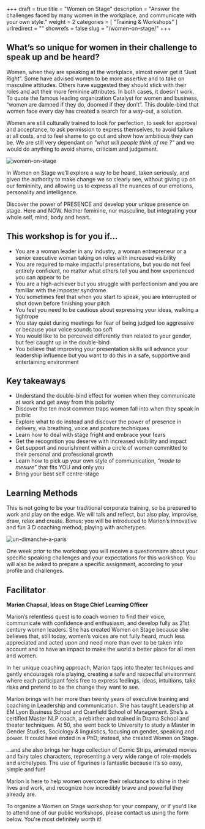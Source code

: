 +++
draft		= true
title		= "Women on Stage"
description = "Answer the challenges faced by many women in the workplace, and communicate with your own style."
weight		= 2
categories	= [ "Training & Workshops" ]
urlredirect	= ""
showrefs	= false
slug 		= "/women-on-stage/"
+++



## What’s so unique for women in their challenge to speak up and be heard?

Women, when they are speaking at the workplace, almost never get it “Just Right”. Some have advised women to be more assertive and to take on masculine attitudes. Others have suggested they should stick with their roles and act their more feminine attributes. In both cases, it doesn’t work. To quote the famous leading organization Catalyst for women and business, “women are damned if they do, doomed if they don’t”. This double-bind that women face every day has created a search for a way-out, a solution.

Women are still culturally trained to look for perfection, to seek for approval and acceptance, to ask permission to express themselves, to avoid failure at all costs, and to feel shame to go out and show how ambitious they can be.
We are still very dependant on *"what will people think of me ?"* and we would do anything to avoid shame, criticism and judgement.

![women-on-stage][pic1]

In Women on Stage we’ll explore a way to be heard, taken seriously, and given the authority to make change we so clearly see, without giving up on our femininity, and allowing us to express all the nuances of our emotions, personality and intelligence.

Discover the power of PRESENCE and develop your unique presence on stage. Here and NOW. Neither feminine, nor masculine, but integrating your whole self, mind, body and heart.

## This workshop is for you if…

* You are a woman leader in any industry, a woman entrepreneur or a senior executive woman taking on roles with increased visibility
* You are required to make impactful presentations, but you do not feel entirely confident, no matter what others tell you and how experienced you can appear to be
* You are a high-achiever but you struggle with perfectionism and you are familiar with the imposter syndrome
* You sometimes feel that when you start to speak, you are interrupted or shot down before finishing your pitch
* You feel you need to be cautious about expressing your ideas, walking a tightrope
* You stay quiet during meetings for fear of being judged too aggressive or because your voice sounds too soft
* You would like to be perceived differently than related to your gender, but feel caught up in the double-bind
* You believe that improving your presentation skills will advance your leadership influence but you want to do this in a safe, supportive and entertaining environment

## Key takeaways

* Understand the double-bind effect for women when they communicate at work and get away from this polarity
* Discover the ten most common traps women fall into when they speak in public
* Explore what to do instead and discover the power of presence in delivery, via breathing, voice and posture techniques
* Learn how to deal with stage fright and embrace your fears
* Get the recognition you deserve with increased visibility and impact
* Get support and nourishment within a circle of women committed to their personal and professional growth
* Learn how to pick up your own style of communication, *“made to mesure”* that fits YOU and only you
* Bring your best self centre-stage

## Learning Methods

This is not going to be your traditional corporate training, so be prepared to work and play on the edge. We will talk and reflect, but also play, improvise, draw, relax and create. Bonus: you will be introduced to Marion’s innovative and fun 3 D coaching method, playing with archetypes.

![un-dimanche-a-paris][pic2]

One week prior to the workshop you will receive a questionnaire about your specific speaking challenges and your expectations for this workshop. You will also be asked to prepare a specific assignment, according to your profile and challenges.

## Facilitator

**Marion Chapsal, Ideas on Stage Chief Learning Officer**

Marion’s relentless quest is to coach women to find their voice, communicate with confidence and enthusiasm, and develop fully as 21st century women leaders. She has created Women on Stage because she believes that, still today, women’s voices are not fully heard, much less appreciated and acted upon and need more than ever to be taken into account and to have an impact to make the world a better place for all men and women.

In her unique coaching approach, Marion taps into theater techniques and gently encourages role playing, creating a safe and respectful environment where each participant feels free to express feelings, ideas, intuitions, take risks and pretend to be the change they want to see.

Marion brings with her more than twenty years of executive training and coaching in Leadership and communication. She has taught Leadership at EM Lyon Business School and Cranfield School of Management. She’s a certified Master NLP coach, a rebirther and trained in Drama School and theater techniques. At 50, she went back to University to study a Master in Gender Studies, Sociology & linguistics, focusing on gender, speaking and power. It could have ended in a PhD; instead, she created Women on Stage.

…and she also brings her huge collection of Comic Strips, animated movies and fairy tales characters, representing a very wide range of role-models and archetypes. The use of figurines is fantastic because it’s so easy, simple and fun!

Marion is here to help women overcome their reluctance to shine in their lives and work, and recognize how incredibly brave and powerful they already are.

To organize a Women on Stage workshop for your company, or if you'd like to attend one of our public workshops, please contact us using the form below. You're most definitely worth it!

[pic1]: /pictures/training-workshops/women-on-stage/Confident-and-grounded.woman-at-work.jpg
[pic2]: /pictures/training-workshops/women-on-stage/un-dimanche-a-paris.jpg